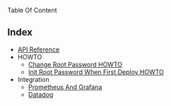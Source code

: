 Table Of Content

## Index

+ [API Reference](./api.md)
+ HOWTO
  + [Change Root Password HOWTO](./change_root_password_howto.md)
  + [Init Root Password When First Deploy HOWTO](./initialize_root_password_howto.md)
+ Integration
  + [Prometheus And Grafana](./integration/integration-prometheus-grafana.md)
  + [Datadog](./integration/integration-with-datadog.md)
